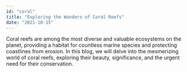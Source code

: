 ```yaml
---
id: "coral"
title: "Exploring the Wonders of Coral Reefs"
date: "2021-10-15"
---
```


Coral reefs are among the most diverse and valuable ecosystems on the planet, providing a habitat for countless marine species and protecting coastlines from erosion. In this blog, we will delve into the mesmerizing world of coral reefs, exploring their beauty, significance, and the urgent need for their conservation.
